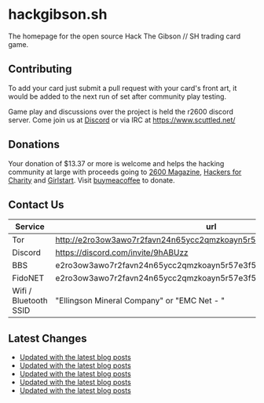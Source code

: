 # hackgibson.sh
The homepage for the open source Hack The Gibson // SH trading card game.


## Contributing

To add your card just submit a pull request with your card's front art, it would be added to the next run of set after community play testing.

Game play and discussions over the project is held the r2600 discord server. Come join us at [Discord](https://discord.com/invite/9hABUzz) or via IRC at https://www.scuttled.net/


## Donations

Your donation of $13.37 or more is welcome and helps the hacking community at large with proceeds going to [2600 Magazine](https://2600.com/), [Hackers for Charity](https://hackersforcharity.org) and [Girlstart](https://girlstart.org).  Visit [buymeacoffee](https://www.buymeacoffee.com/hackgibson.sh) to donate.


## Contact Us

Service | url
-|-
Tor | http://e2ro3ow3awo7r2favn24n65ycc2qmzkoayn5r57e3f56nvjwdcgg32ad.onion
Discord | https://discord.com/invite/9hABUzz
BBS | e2ro3ow3awo7r2favn24n65ycc2qmzkoayn5r57e3f56nvjwdcgg32ad.onion:23
FidoNET | e2ro3ow3awo7r2favn24n65ycc2qmzkoayn5r57e3f56nvjwdcgg32ad.onion:24554
Wifi / Bluetooth SSID | "Ellingson Mineral Company" or "EMC Net - <fidonet address>"

## Latest Changes
<!-- BLOG-POST-LIST:START -->
- [Updated with the latest blog posts](https://github.com/DFW2600/hackgibson.sh/commit/b6d3e21397abe4cbcdb953c37bd9dff4aa0d6d8b)
- [Updated with the latest blog posts](https://github.com/DFW2600/hackgibson.sh/commit/46b71d9a8907531fbd214d58616f74367d1f70cf)
- [Updated with the latest blog posts](https://github.com/DFW2600/hackgibson.sh/commit/3db701e5c768a9593b2f0b330d722c2142546966)
- [Updated with the latest blog posts](https://github.com/DFW2600/hackgibson.sh/commit/290b4339aa374d103f68975118525adc2f0a8049)
- [Updated with the latest blog posts](https://github.com/DFW2600/hackgibson.sh/commit/19f9a9c671ed020021eafeebe75e3cc2140744c6)
<!-- BLOG-POST-LIST:END -->
